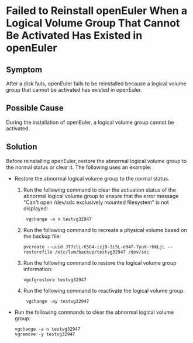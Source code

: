 # Failed to Reinstall openEuler When a Logical Volume Group That Cannot Be Activated Has Existed in openEuler<a name="EN-US_TOPIC_0214071184"></a>

## Symptom<a name="en-us_topic_0151920834_sa51c76c49f1640a08b23bca0fe61f3cf"></a>

After a disk fails, openEuler fails to be reinstalled because a logical volume group that cannot be activated has existed in openEuler.

## Possible Cause<a name="en-us_topic_0151920834_sa9ab8d9b4ab246c49f891c22d35b96ae"></a>

During the installation of openEuler, a logical volume group cannot be activated.

## Solution<a name="en-us_topic_0151920834_sdee4cf8cbe814f29be6c6b90db626f2b"></a>

Before reinstalling openEuler, restore the abnormal logical volume group to the normal status or clear it. The following uses an example:

-   Restore the abnormal logical volume group to the normal status.
    1.  Run the following command to clear the activation status of the abnormal logical volume group to ensure that the error message "Can't open /dev/sdc exclusively mounted filesystem" is not displayed:

        ```
         vgchange -a n testvg32947
        ```

    2.  Run the following command to recreate a physical volume based on the backup file:

        ```
        pvcreate --uuid JT7zlL-K5G4-izjB-3i5L-e94f-7yuX-rhkLjL --restorefile /etc/lvm/backup/testvg32947 /dev/sdc
        ```

    3.  Run the following command to restore the logical volume group information:

        ```
        vgcfgrestore testvg32947
        ```

    4.  Run the following command to reactivate the logical volume group:

        ```
         vgchange -ay testvg32947
        ```


-   Run the following commands to clear the abnormal logical volume group:

    ```
    vgchange -a n testvg32947
    vgremove -y testvg32947
    ```


